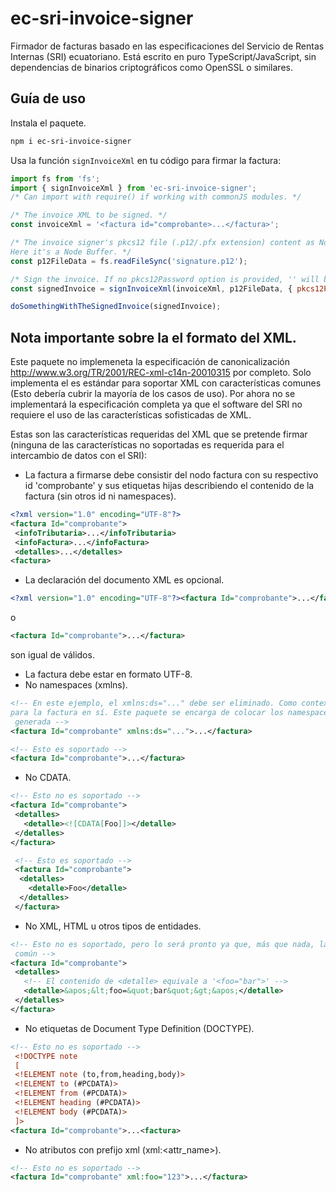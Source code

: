 # ec-sri-invoice-signer
Firmador de facturas basado en las especificaciones del Servicio de Rentas Internas (SRI) ecuatoriano. Está escrito en puro TypeScript/JavaScript, sin dependencias de binarios criptográficos como OpenSSL o similares.

## Guía de uso

Instala el paquete.
  ```bash
  npm i ec-sri-invoice-signer
  ```
Usa la función `signInvoiceXml` en tu código para firmar la factura:
  ```js
  import fs from 'fs';
  import { signInvoiceXml } from 'ec-sri-invoice-signer';
  /* Can import with require() if working with commonJS modules. */

  /* The invoice XML to be signed. */
  const invoiceXml = '<factura id="comprobante>...</factura>';

  /* The invoice signer's pkcs12 file (.p12/.pfx extension) content as Node Buffer or base64 string.
  Here it's a Node Buffer. */
  const p12FileData = fs.readFileSync('signature.p12');

  /* Sign the invoice. If no pkcs12Password option is provided, '' will be used. */
  const signedInvoice = signInvoiceXml(invoiceXml, p12FileData, { pkcs12Password: 'thePKCS12FilePassword' });

  doSomethingWithTheSignedInvoice(signedInvoice);
  ```

 ## Nota importante sobre la el formato del XML.
 Este paquete no implemeneta la especificación de canonicalización http://www.w3.org/TR/2001/REC-xml-c14n-20010315 por completo. Solo implementa el es estándar para soportar XML con características comunes (Esto debería cubrir la mayoría de los casos de uso).
 Por ahora no se implementará la especificación completa ya que el software del SRI no requiere el uso de las características sofisticadas de XML.

 Estas son las características requeridas del XML que se pretende firmar (ninguna de las características no soportadas es requerida para el intercambio de datos con el SRI):
 - La factura a firmarse debe consistir del nodo factura con su respectivo id 'comprobante' y sus etiquetas hijas describiendo el contenido de la factura (sin otros id ni namespaces).
 ```xml
 <?xml version="1.0" encoding="UTF-8"?>
 <factura Id="comprobante">
  <infoTributaria>...</infoTributaria>
  <infoFactura>...</infoFactura>
  <detalles>...</detalles>
 <factura>
 ```
 - La declaración del documento XML es opcional.
 ```xml
 <?xml version="1.0" encoding="UTF-8"?><factura Id="comprobante">...</factura>
 ```
 o
 ```xml
 <factura Id="comprobante">...</factura>
 ```
 son igual de válidos.
 - La factura debe estar en formato UTF-8.
 - No namespaces (xmlns).
 ```xml
 <!-- En este ejemplo, el xmlns:ds="..." debe ser eliminado. Como contexto, ningún namespace es necesario
 para la factura en sí. Este paquete se encarga de colocar los namespaces necesarios en la firma digital
  generada -->
 <factura Id="comprobante" xmlns:ds="...">...</factura>
 ```

 ```xml
 <!-- Esto es soportado -->
 <factura Id="comprobante">...</factura>
 ```
 - No CDATA.
 ```xml
 <!-- Esto no es soportado -->
 <factura Id="comprobante">
  <detalles>
    <detalle><![CDATA[Foo]]></detalle>
  </detalles>
 </factura>
 ```
```xml
 <!-- Esto es soportado -->
 <factura Id="comprobante">
  <detalles>
    <detalle>Foo</detalle>
  </detalles>
 </factura>
```
 - No XML, HTML u otros tipos de entidades.
 ```xml
 <!-- Esto no es soportado, pero lo será pronto ya que, más que nada, las comillas simples y dobles son algo
  común -->
 <factura Id="comprobante">
  <detalles>
    <!-- El contenido de <detalle> equivale a '<foo="bar">' -->
    <detalle>&apos;&lt;foo=&quot;bar&quot;&gt;&apos;</detalle>
  </detalles>
 </factura>
 ```
 - No etiquetas de Document Type Definition (DOCTYPE).
 ```xml
 <!-- Esto no es soportado -->
  <!DOCTYPE note
  [
  <!ELEMENT note (to,from,heading,body)>
  <!ELEMENT to (#PCDATA)>
  <!ELEMENT from (#PCDATA)>
  <!ELEMENT heading (#PCDATA)>
  <!ELEMENT body (#PCDATA)>
  ]>
 <factura Id="comprobante">...<factura>
 ```
 - No atributos con prefijo xml (xml:<attr_name>).
 ```xml
 <!-- Esto no es soportado -->
 <factura Id="comprobante" xml:foo="123">...</factura>
 ```